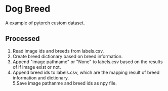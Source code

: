 # Dog Breed

A example of pytorch custom dataset.

## Processed
1. Read image ids and breeds from labels.csv.
2. Create breed dictionary based on breed information.
3. Append "image pathname" or "None" to labels.csv based on the results of if image exist or not.
4. Append breed ids to labels.csv, which are the mapping result of breed information and dictionary.   
5.Save image pathanme and breed ids as npy file.


